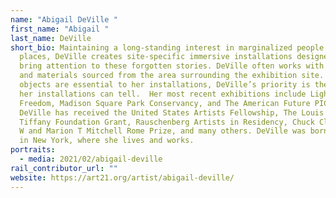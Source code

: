 ```yaml
---
name: "Abigail DeVille "
first_name: "Abigail "
last_name: DeVille
short_bio: Maintaining a long-standing interest in marginalized people and
  places, DeVille creates site-specific immersive installations designed to
  bring attention to these forgotten stories. DeVille often works with objects
  and materials sourced from the area surrounding the exhibition site. Collected
  objects are essential to her installations, DeVille’s priority is the stories
  her installations can tell.  Her most recent exhibitions include Light of
  Freedom, Madison Square Park Conservancy, and The American Future PICA.
  DeVille has received the United States Artists Fellowship, The Louis Comfort
  Tiffany Foundation Grant, Rauschenberg Artists in Residency, Chuck Close Henry
  W and Marion T Mitchell Rome Prize, and many others. DeVille was born in 1981
  in New York, where she lives and works.
portraits:
  - media: 2021/02/abigail-deville
rail_contributor_url: ""
website: https://art21.org/artist/abigail-deville/
---
```

